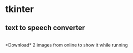 # tkinter
## text to speech converter 
 <br>
*Download* 2 images from online to show it while running
